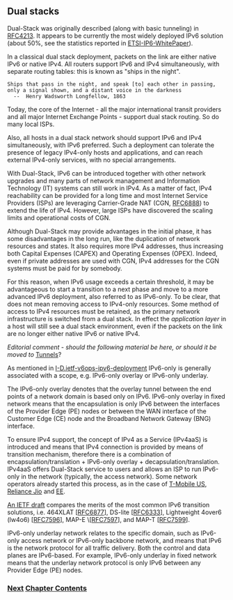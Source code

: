 ## Dual stacks

Dual-Stack was originally described (along with basic tunneling) in [RFC4213](https://www.rfc-editor.org/rfc/rfc4213). It appears to be currently the most widely deployed IPv6 solution (about 50%, see the statistics reported in [ETSI-IP6-WhitePaper](https://www.etsi.org/images/files/ETSIWhitePapers/etsi_WP35_IPv6_Best_Practices_Benefits_Transition_Challenges_and_the_Way_Forward.pdf)).

In a classical dual stack deployment, packets on the link are either native IPv6 or native IPv4. All routers support IPv6 and IPv4 simultaneously, with separate routing tables: this is known as "ships in the night".

~~~
Ships that pass in the night, and speak [to] each other in passing,
only a signal shown, and a distant voice in the darkness
  --  Henry Wadsworth Longfellow, 1863
~~~

Today, the core of the Internet - all the major international transit providers and all major Internet Exchange Points - support dual stack routing. So do many local ISPs.

Also, all hosts in a dual stack network should support IPv6 and IPv4 simultaneously, with IPv6 preferred. Such a deployment can tolerate the presence of legacy IPv4-only hosts and applications, and can reach external IPv4-only services, with no special arrangements.
   
With Dual-Stack, IPv6 can be introduced together with other network upgrades and many parts of network management and Information Technology (IT) systems can still work in IPv4. As a matter of fact, IPv4 reachability can be provided for a long time and most Internet Service Providers (ISPs) are leveraging Carrier-Grade NAT (CGN, [RFC6888](https://www.rfc-editor.org/info/rfc6888)) to extend the life of IPv4. However, large ISPs have discovered the scaling limits and operational costs of CGN.
   
Although Dual-Stack may provide advantages in the initial phase, it has some disadvantages in the long run, like the duplication of network resources and states. It also requires more IPv4 addresses, thus increasing both Capital Expenses (CAPEX) and Operating Expenses (OPEX). Indeed, even if private addresses are used with CGN, IPv4 addresses for the CGN systems must be paid for by somebody.
   
For this reason, when IPv6 usage exceeds a certain threshold, it may be advantageous to start a transition to a next phase and move to a more advanced IPv6 deployment, also referred to as IPv6-only. To be clear, that does not mean removing access to IPv4-only resources. Some method of access to IPv4 resources must be retained, as the primary network infrastructure is switched from a dual stack. In effect the *application layer* in a host will still see a dual stack environment, even if the packets on the link are no longer either native IPv6 or native IPv4.

*Editorial comment - should the following material be here, or should it be moved to* [Tunnels](Tunnels.md)?

As mentioned in [I-D.ietf-v6ops-ipv6-deployment](https://datatracker.ietf.org/doc/draft-ietf-v6ops-ipv6-deployment/) IPv6-only is generally associated with a scope, e.g. IPv6-only overlay or IPv6-only underlay.
   
The IPv6-only overlay denotes that the overlay tunnel between the end points of a network domain is based only on IPv6. IPv6-only overlay in fixed network means that the encapsulation is only IPv6 between the interfaces of the Provider Edge (PE) nodes or between the WAN interface of the Customer Edge (CE) node and the Broadband Network Gateway (BNG) interface. 
   
To ensure IPv4 support, the concept of IPv4 as a Service (IPv4aaS) is introduced and means that IPv4 connection is provided by means of transition mechanism, therefore there is a combination of encapsulation/translation + IPv6-only overlay + decapsulation/translation. IPv4aaS offers Dual-Stack service to users and allows an ISP to run IPv6-only in the network (typically, the access network). Some network operators already started this process, as in the case of [T-Mobile US](https://pc.nanog.org/static/published/meetings/NANOG73/1645/20180625_Lagerholm_T-Mobile_S_Journey_To_v1.pdf), [Reliance Jio](https://datatracker.ietf.org/meeting/109/materials/slides-109-v6ops-ipv6-only-adoption-challenges-and-standardization-requirements-03) and [EE](https://indico.uknof.org.uk/event/38/contributions/489/attachments/612/736/Nick_Heatley_EE_IPv6_UKNOF_20170119.pdf).
   
[An IETF draft](https://datatracker.ietf.org/doc/draft-ietf-v6ops-transition-comparison/) compares the merits of the most common IPv6 transition solutions, i.e. 464XLAT \[[RFC6877](https://www.rfc-editor.org/rfc/rfc6877)], DS-lite \[[RFC6333](https://www.rfc-editor.org/rfc/rfc6333)], Lightweight 4over6 (lw4o6) \[[RFC7596](https://www.rfc-editor.org/rfc/rfc7596)], MAP-E \\[[RFC7597](https://www.rfc-editor.org/rfc/rfc7597)], and MAP-T \[[RFC7599](https://www.rfc-editor.org/rfc/rfc7599)].   
   
IPv6-only underlay network relates to the specific domain, such as IPv6-only access network or IPv6-only backbone network, and means that IPv6 is the network protocol for all traffic delivery. Both the control and data planes are IPv6-based. For example, IPv6-only underlay in fixed network means that the underlay network protocol is only IPv6 between any Provider Edge (PE) nodes.

<!-- Link lines generated automatically; do not delete -->
### [<ins>Next</ins>](Tunnels.md) [<ins>Chapter Contents</ins>](3.%20Coexistence%20with%20Legacy%20IPv4.md)
